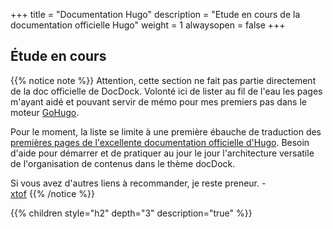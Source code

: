 +++
title = "Documentation Hugo"
description = "Etude en cours de la documentation officielle Hugo"
weight = 1
alwaysopen = false
+++

## Étude en cours 

{{% notice note %}}
Attention, cette section ne fait pas partie directement de la doc officielle de DocDock. Volonté ici de lister au fil de l'eau les pages m'ayant aidé et pouvant servir de mémo pour mes premiers pas dans le moteur [GoHugo](https://gohugo.io). 

Pour le moment, la liste se limite à une première ébauche de traduction des [premières pages de l'excellente documentation officielle d'Hugo](https://gohugo.io/overview). Besoin d'aide pour démarrer et de pratiquer au jour le jour l'architecture versatile de l'organisation de contenus dans le thème docDock. 

Si vous avez d'autres liens à recommander, je reste preneur. -  
[xtof](http://twitter.com/xtof_party)
{{% /notice %}}

{{% children style="h2" depth="3" description="true" %}}
